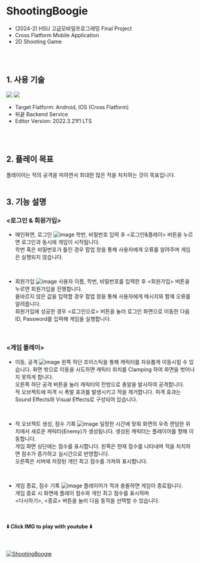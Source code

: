 # ShootingBoogie
- (2024-2) HSU 고급모바일프로그래밍 Final Project
- Cross Flatform Mobile Application
- 2D Shooting Game
<br>
<br>

## 1. 사용 기술
<img src="https://img.shields.io/badge/unity-%23000000.svg?style=for-the-badge&logo=unity&logoColor=white"/> <img src="https://img.shields.io/badge/c%23-%23239120.svg?style=for-the-badge&logo=c-sharp&logoColor=white"/>
<br>
- Target Flatform: Android, IOS (Cross Flatform)
- 뒤끝 Backend Service
- Editor Version: 2022.3.21f1 LTS
<br>
<br>

## 2. 플레이 목표
플레이어는 적의 공격을 피하면서 최대한 많은 적을 처치하는 것이 목표입니다.
<br>
<br>

## 3. 기능 설명
### <로그인 & 회원가입> 
- 메인화면, 로그인
![image](https://github.com/user-attachments/assets/8f6920b6-8c40-4bea-ac7a-fb796f84c62b)
학번, 비밀번호 입력 후 <로그인&플레이> 버튼을 누르면 로그인과 동시에 게임이 시작됩니다.<br>
학번 혹은 비밀번호가 틀린 경우 팝업 창을 통해 사용자에게 오류를 알려주며 게임은 실행되지 않습니다.<br>
<br>

- 회원가입
![image](https://github.com/user-attachments/assets/afe06226-478f-4273-9211-70651446738a)
사용자 이름, 학번, 비밀번호를 입력한 후 <회원가입> 버튼을 누르면 회원가입을 진행합니다.<br>
올바르지 않은 값을 입력할 경우 팝업 창을 통해 사용자에게 메시지와 함께 오류를 알려줍니다.<br>
회원가입에 성공한 경우 <로그인으로> 버튼을 눌러 로그인 화면으로 이동한 다음 ID, Password를 입력해 게임을 실행합니다.<br>
<br>

### <게임 플레이>
- 이동, 공격
![image](https://github.com/user-attachments/assets/949f6a16-0e45-4ada-8345-724786028d80)
왼쪽 하단 조이스틱을 통해 캐릭터를 자유롭게 이동시킬 수 있습니다. 화면 밖으로 이동을 시도하면 캐릭터 위치를 Clamping 하여 화면을 벗어나지 못하게 합니다.<br>
오른쪽 하단 공격 버튼을 눌러 캐릭터의 전방으로 총알을 발사하여 공격합니다.<br>
적 오브젝트에 피격 시 폭발 효과를 발생시키고 적을 제거합니다. 피격 효과는 Sound Effects와 Visual Effects로 구성되어 있습니다.<br>
<br>

- 적 오브젝트 생성, 점수 기록
![image](https://github.com/user-attachments/assets/6921a82c-1454-400c-ac1f-bdcc2682305c)
일정한 시간에 맞춰 화면의 우측 랜덤한 위치에서 새로운 캐릭터(Enemy)가 생성됩니다. 생성된 캐릭터는 플레이어를 향해 이동합니다.<br>
게임 화면 상단에는 점수를 표시합니다. 왼쪽은 현재 점수를 나타내며 적을 처치하면 점수가 증가하고 실시간으로 반영합니다.<br>
오른쪽은 서버에 저장된 개인 최고 점수를 가져와 표시합니다.<br>
<br>

- 게임 종료, 점수 기록
![image](https://github.com/user-attachments/assets/0bd48e64-408b-4f63-9b8e-861c0bab74da)
플레이어가 적과 충돌하면 게임이 종료됩니다.<br>
게임 종료 시 화면에 플레이 점수와 개인 최고 점수를 표시하며<br>
<다시하기>, <종료> 버튼을 눌러 다음 동작을 선택할 수 있습니다.<br>
<br>



#### ⬇️ Click IMG to play with youtube ⬇️
<br>

[![ShootingBoogie](http://img.youtube.com/vi/FwppFrsJ_so/0.jpg)](https://youtu.be/FwppFrsJ_so?t=0s)
